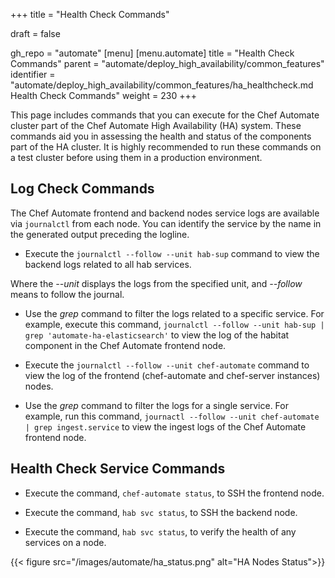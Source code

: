 +++
title = "Health Check Commands"

draft = false

gh_repo = "automate"
[menu]
  [menu.automate]
    title = "Health Check Commands"
    parent = "automate/deploy_high_availability/common_features"
    identifier = "automate/deploy_high_availability/common_features/ha_healthcheck.md Health Check Commands"
    weight = 230
+++

This page includes commands that you can execute for the Chef Automate cluster part of the Chef Automate High Availability (HA) system. These commands aid you in assessing the health and status of the components part of the HA cluster. It is highly recommended to run these commands on a test cluster before using them in a production environment.

## Log Check Commands

The Chef Automate frontend and backend nodes service logs are available via `journalctl` from each node. You can identify the service by the name in the generated output preceding the logline.

- Execute the `journalctl --follow --unit hab-sup` command to view the backend logs related to all hab services.

Where the *--unit* displays the logs from the specified unit, and *--follow* means to follow the journal.

- Use the *grep* command to filter the logs related to a specific service. For example, execute this command, `journalctl --follow --unit hab-sup | grep 'automate-ha-elasticsearch'` to view the log of the habitat component in the Chef Automate frontend node.

- Execute the `journalctl --follow --unit chef-automate` command to view the log of the frontend (chef-automate and chef-server instances) nodes.

- Use the *grep* command to filter the logs for a single service. For example, run this command, `journactl --follow --unit chef-automate | grep ingest.service` to view the ingest logs of the Chef Automate frontend node.

## Health Check Service Commands

- Execute the command, `chef-automate status`, to SSH the frontend node.

- Execute the command, `hab svc status`, to SSH the backend node.

- Execute the command, `hab svc status`, to verify the health of any services on a node.

 {{< figure src="/images/automate/ha_status.png" alt="HA Nodes Status">}}
